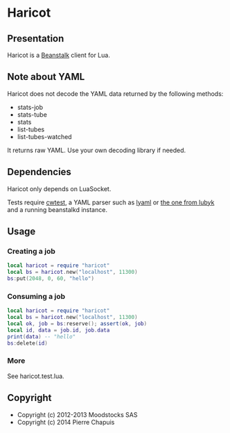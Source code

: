 # Haricot

## Presentation

Haricot is a [Beanstalk](http://kr.github.com/beanstalkd/) client for Lua.

## Note about YAML

Haricot does not decode the YAML data returned by the following methods:

- stats-job
- stats-tube
- stats
- list-tubes
- list-tubes-watched

It returns raw YAML. Use your own decoding library if needed.

## Dependencies

Haricot only depends on LuaSocket.

Tests require [cwtest](https://github.com/catwell/cwtest),
a YAML parser such as [lyaml](https://github.com/gvvaughan/lyaml) or
[the one from lubyk](http://doc.lubyk.org/yaml.html)
and a running beanstalkd instance.

## Usage

### Creating a job

```lua
local haricot = require "haricot"
local bs = haricot.new("localhost", 11300)
bs:put(2048, 0, 60, "hello")
```

### Consuming a job

```lua
local haricot = require "haricot"
local bs = haricot.new("localhost", 11300)
local ok, job = bs:reserve(); assert(ok, job)
local id, data = job.id, job.data
print(data) -- "hello"
bs:delete(id)
```

### More

See haricot.test.lua.

## Copyright

- Copyright (c) 2012-2013 Moodstocks SAS
- Copyright (c) 2014 Pierre Chapuis
